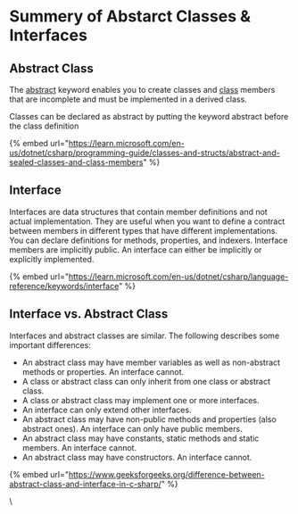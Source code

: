 # Summery of Abstarct Classes & Interfaces

## **Abstract Class**

The [abstract](https://learn.microsoft.com/en-us/dotnet/csharp/language-reference/keywords/abstract) keyword enables you to create classes and [class](https://learn.microsoft.com/en-us/dotnet/csharp/language-reference/keywords/class) members that are incomplete and must be implemented in a derived class.

Classes can be declared as abstract by putting the keyword abstract before the class definition

{% embed url="https://learn.microsoft.com/en-us/dotnet/csharp/programming-guide/classes-and-structs/abstract-and-sealed-classes-and-class-members" %}

## **Interface**

Interfaces are data structures that contain member definitions and not actual implementation. They are useful when you want to define a contract between members in different types that have different implementations. You can declare definitions for methods, properties, and indexers. Interface members are implicitly public. An interface can either be implicitly or explicitly implemented.

{% embed url="https://learn.microsoft.com/en-us/dotnet/csharp/language-reference/keywords/interface" %}

## **Interface vs. Abstract Class**

Interfaces and abstract classes are similar. The following describes some important differences:

* An abstract class may have member variables as well as non-abstract methods or properties. An interface cannot.
* A class or abstract class can only inherit from one class or abstract class.
* A class or abstract class may implement one or more interfaces.
* An interface can only extend other interfaces.
* An abstract class may have non-public methods and properties (also abstract ones). An interface can only have public members.
* An abstract class may have constants, static methods and static members. An interface cannot.
* An abstract class may have constructors. An interface cannot.

{% embed url="https://www.geeksforgeeks.org/difference-between-abstract-class-and-interface-in-c-sharp/" %}

\

